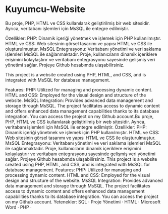 # Kuyumcu-Website
Bu proje, PHP, HTML ve CSS kullanılarak geliştirilmiş bir web sitesidir. Ayrıca, veritabanı işlemleri için MsSQL ile entegre edilmiştir.

Özellikler:
PHP: Dinamik içeriği yönetmek ve işlemek için PHP kullanılmıştır.
HTML ve CSS: Web sitesinin görsel tasarımı ve yapısı HTML ve CSS ile oluşturulmuştur.
MsSQL Entegrasyonu: Veritabanı yönetimi ve veri saklama işlemleri MsSQL ile sağlanmaktadır.
Proje, kullanıcıların dinamik içeriklere erişimini kolaylaştırır ve veritabanı entegrasyonu sayesinde gelişmiş veri yönetimi sağlar. Projeye Github hesabımda ulaşabilirsiniz.

This project is a website created using PHP, HTML, and CSS, and is integrated with MsSQL for database management.

Features:
PHP: Utilized for managing and processing dynamic content.
HTML and CSS: Employed for the visual design and structure of the website.
MsSQL Integration: Provides advanced data management and storage through MsSQL.
The project facilitates access to dynamic content and offers enhanced data management capabilities thanks to its database integration. You can access the project on my Github account.Bu proje, PHP, HTML ve CSS kullanılarak geliştirilmiş bir web sitesidir. Ayrıca, veritabanı işlemleri için MsSQL ile entegre edilmiştir. Özellikler: PHP: Dinamik içeriği yönetmek ve işlemek için PHP kullanılmıştır. HTML ve CSS: Web sitesinin görsel tasarımı ve yapısı HTML ve CSS ile oluşturulmuştur. MsSQL Entegrasyonu: Veritabanı yönetimi ve veri saklama işlemleri MsSQL ile sağlanmaktadır. Proje, kullanıcıların dinamik içeriklere erişimini kolaylaştırır ve veritabanı entegrasyonu sayesinde gelişmiş veri yönetimi sağlar. Projeye Github hesabımda ulaşabilirsiniz. This project is a website created using PHP, HTML, and CSS, and is integrated with MsSQL for database management. Features: PHP: Utilized for managing and processing dynamic content. HTML and CSS: Employed for the visual design and structure of the website. MsSQL Integration: Provides advanced data management and storage through MsSQL. The project facilitates access to dynamic content and offers enhanced data management capabilities thanks to its database integration. You can access the project on my Github account.
Yetenekler: SQL · Proje Yönetimi · HTML · Microsoft Word · PHP · 
